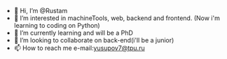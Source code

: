 - 👋 Hi, I’m @Rustam
- 👀 I’m interested in machineTools, web, backend and frontend. (Now i'm learning to coding on Python)
- 🌱 I’m currently learning and will be a PhD
- 💞️ I’m looking to collaborate on back-end(i'll be a junior)
- 📫 How to reach me e-mail:yusupov7@tpu.ru

<!---
Nvrus/Nvrus is a ✨ special ✨ repository because its `README.md` (this file) appears on your GitHub profile.
You can click the Preview link to take a look at your changes.
--->
